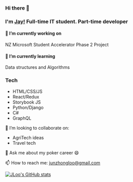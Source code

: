 ### Hi there 👋
### I'm [Jay!](https://www.github.com/jloo87) Full-time IT student. Part-time developer

#### 🔭 I’m currently working on
NZ Microsoft Student Accelerator Phase 2 Project

#### 🌱 I’m currently learning
Data structures and Algorithms

### Tech
- HTML/CSS/JS
- React/Redux
- Storybook JS
- Python/Django
- C#
- GraphQL

👯 I’m looking to collaborate on:
- AgriTech ideas
- Travel tech


💬 Ask me about my poker career 😄

📫 How to reach me: junzhongloo@gmail.com
<br>

[![JLoo's GitHub stats](https://github-readme-stats.vercel.app/api?username=jloo87&show_icons=true&theme=dark&hide=stars,issues)](https://github.com/jloo/github-readme-stats)

<!--
**jloo87/jloo87** is a ✨ _special_ ✨ repository because its `README.md` (this file) appears on your GitHub profile.

Here are some ideas to get you started:

- 🔭 I’m currently working on ...
- 🌱 I’m currently learning ...
- 👯 I’m looking to collaborate on ...
- 🤔 I’m looking for help with ...
- 💬 Ask me about ...
- 📫 How to reach me: ...
- 😄 Pronouns: ...
- ⚡ Fun fact: ...
-->
